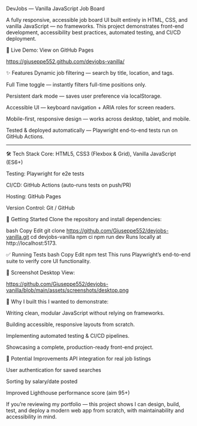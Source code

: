 DevJobs — Vanilla JavaScript Job Board



A fully responsive, accessible job board UI built entirely in HTML, CSS, and vanilla JavaScript — no frameworks.
This project demonstrates front-end development, accessibility best practices, automated testing, and CI/CD deployment.

🔗 Live Demo: View on GitHub Pages

https://giuseppe552.github.com/devjobs-vanilla/




✨ Features
Dynamic job filtering — search by title, location, and tags.

Full Time toggle — instantly filters full-time positions only.

Persistent dark mode — saves user preference via localStorage.

Accessible UI — keyboard navigation + ARIA roles for screen readers.

Mobile-first, responsive design — works across desktop, tablet, and mobile.

Tested & deployed automatically — Playwright end-to-end tests run on GitHub Actions.


---





🛠 Tech Stack
Core: HTML5, CSS3 (Flexbox & Grid), Vanilla JavaScript (ES6+)

Testing: Playwright for e2e tests

CI/CD: GitHub Actions (auto-runs tests on push/PR)

Hosting: GitHub Pages

Version Control: Git / GitHub





🚀 Getting Started
Clone the repository and install dependencies:

bash
Copy
Edit
git clone https://github.com/Giuseppe552/devjobs-vanilla.git
cd devjobs-vanilla
npm ci
npm run dev
Runs locally at http://localhost:5173.




✅ Running Tests
bash
Copy
Edit
npm test
This runs Playwright’s end-to-end suite to verify core UI functionality.





📸 Screenshot
Desktop View:

https://github.com/Giuseppe552/devjobs-vanilla/blob/main/assets/screenshots/desktop.png





📌 Why I built this
I wanted to demonstrate:

Writing clean, modular JavaScript without relying on frameworks.

Building accessible, responsive layouts from scratch.

Implementing automated testing & CI/CD pipelines.

Showcasing a complete, production-ready front-end project.





🔮 Potential Improvements
API integration for real job listings

User authentication for saved searches

Sorting by salary/date posted

Improved Lighthouse performance score (aim 95+)





If you’re reviewing my portfolio — this project shows I can design, build, test, and deploy a modern web app from scratch, with maintainability and accessibility in mind.
